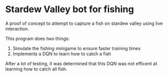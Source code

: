# Stardew Valley bot for fishing

A proof of concept to attempt to capture a fish on stardew valley using live interaction.

This program does two things:
1. Simulate the fishing minigame to ensure faster training times
2. Implements a DQN to learn how to catch a fish

After a lot of testing, it was determined that this DQN was not efficent at learning how to catch all fish.

